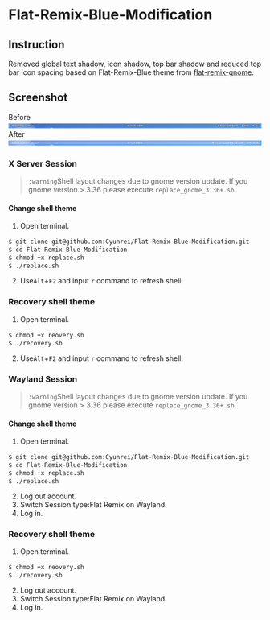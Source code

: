 # Flat-Remix-Blue-Modification
## Instruction
Removed global text shadow, icon shadow, top bar shadow and reduced top bar icon spacing based on Flat-Remix-Blue theme from [flat-remix-gnome](https://github.com/daniruiz/flat-remix-gnome).  
## Screenshot
Before  
![screenshot_before](https://raw.githubusercontent.com/Cyunrei/Flat-Remix-Blue-Modification/master/screenshot_before.png)
After  
![screenshot](https://raw.githubusercontent.com/Cyunrei/Flat-Remix-Blue-Modification/master/screenshot.png)

### X Server Session
>`:warning`Shell layout changes due to gnome version update. If you gnome version > 3.36 please execute `replace_gnome_3.36+.sh`.
#### Change shell theme
1. Open terminal.
```shell
$ git clone git@github.com:Cyunrei/Flat-Remix-Blue-Modification.git
$ cd Flat-Remix-Blue-Modification
$ chmod +x replace.sh
$ ./replace.sh
```
2. Use`Alt`+`F2` and input `r` command to refresh shell.
### Recovery shell theme
1. Open terminal.
```shell
$ chmod +x reovery.sh
$ ./recovery.sh
```
2. Use`Alt`+`F2` and input `r` command to refresh shell.
### Wayland Session
>`:warning`Shell layout changes due to gnome version update. If you gnome version > 3.36 please execute `replace_gnome_3.36+.sh`.
#### Change shell theme
1. Open terminal.
```shell
$ git clone git@github.com:Cyunrei/Flat-Remix-Blue-Modification.git
$ cd Flat-Remix-Blue-Modification
$ chmod +x replace.sh
$ ./replace.sh
```
2. Log out account.
3. Switch Session type:Flat Remix on Wayland.
4. Log in.
### Recovery shell theme
1. Open terminal.
```shell
$ chmod +x reovery.sh
$ ./recovery.sh
```
2. Log out account.
3. Switch Session type:Flat Remix on Wayland.
4. Log in.